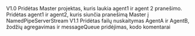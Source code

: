 ﻿V1.0 Pridėtas Master projektas, kuris laukia agent1 ir agent 2 pranešimo. Pridėtas agent1 ir agent2, kuris siunčia pranešimą Master į NamedPipeServerStream
V1.1 Pridėtas failų nuskaitymas AgentA ir AgentB, žodžių agregavimas ir messageQueue pridėjimas, kodo komentarai